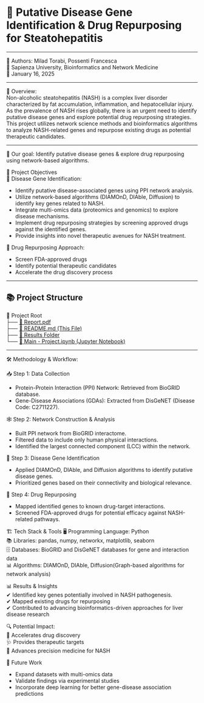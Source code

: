 # 🧬 Putative Disease Gene Identification & Drug Repurposing for Steatohepatitis 
----------

👥 Authors: Milad Torabi, Possenti Francesca  
🔹 Sapienza University, Bioinformatics and Network Medicine  
📅 January 16, 2025    

-----------

 📝 Overview:  
Non-alcoholic steatohepatitis (NASH) is a complex liver disorder characterized by fat accumulation, inflammation, and hepatocellular injury. As the prevalence of NASH rises globally, there is an urgent need to identify putative disease genes and explore potential drug repurposing strategies. This project utilizes network science methods and bioinformatics algorithms to analyze NASH-related genes and repurpose existing drugs as potential therapeutic candidates.

----------

🚀 Our goal: Identify putative disease genes & explore drug repurposing using network-based algorithms.

🎯 Project Objectives  
🔬 Disease Gene Identification:  
- Identify putative disease-associated genes using PPI network analysis.   
- Utilize network-based algorithms (DIAMOnD, DIAble, Diffusion) to identify key genes related to NASH.    
- Integrate multi-omics data (proteomics and genomics) to explore disease mechanisms.    
- Implement drug repurposing strategies by screening approved drugs against the identified genes.   
- Provide insights into novel therapeutic avenues for NASH treatment.  

💊 Drug Repurposing Approach:  
- Screen FDA-approved drugs  
- Identify potential therapeutic candidates
- Accelerate the drug discovery process

--------------

## 📚 **Project Structure**
📂 Project Root  
├── [📘 Report.pdf](https://github.com/miladtorabi65/Bioinformatics/blob/e750aa27a3cf19bca15b19af56f093618ade8f3d/Report.pdf)  
├── [📄 README.md (This File)](README.md)    
├── [📒 Results Folder](https://github.com/miladtorabi65/Bioinformatics/tree/5e1ce66b01bfeb4cd1691e518eb437e0a2156f86/Results)  
└── [📒 Main - Project.ipynb (Jupyter Notebook)](https://github.com/miladtorabi65/Bioinformatics/blob/206abe814867b80ff826a8ed58727c8517c760e1/Main%20-%20Project.ipynb)    

----------------

🛠 Methodology & Workflow:   

📥 Step 1: Data Collection  
- Protein-Protein Interaction (PPI) Network: Retrieved from BioGRID database.  
- Gene-Disease Associations (GDAs): Extracted from DisGeNET (Disease Code: C2711227).  

🕸 Step 2: Network Construction & Analysis  
- Built PPI network from BioGRID interactome.  
- Filtered data to include only human physical interactions.  
- Identified the largest connected component (LCC) within the network.  

🧪 Step 3: Disease Gene Identification  
- Applied DIAMOnD, DIAble, and Diffusion algorithms to identify putative disease genes.  
- Prioritized genes based on their connectivity and biological relevance.  

💊 Step 4: Drug Repurposing  
- Mapped identified genes to known drug-target interactions.   
- Screened FDA-approved drugs for potential efficacy against NASH-related pathways.   

🏗 Tech Stack & Tools
🖥 Programming Language: Python  
📚 Libraries: pandas, numpy, networkx, matplotlib, seaborn  
🗄 Databases: BioGRID and DisGeNET databases for gene and interaction data  
📊 Algorithms: DIAMOnD, DIAble, Diffusion(Graph-based algorithms for network analysis)  

📊 Results & Insights  
✔ Identified key genes potentially involved in NASH pathogenesis.  
✔ Mapped existing drugs for repurposing  
✔ Contributed to advancing bioinformatics-driven approaches for liver disease research  

🔍 Potential Impact:  
🚀 Accelerates drug discovery  
🩺 Provides therapeutic targets  
🔬 Advances precision medicine for NASH  

🔮 Future Work  
- Expand datasets with multi-omics data  
- Validate findings via experimental studies  
- Incorporate deep learning for better gene-disease association predictions  
